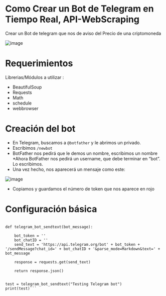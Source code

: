 # Como Crear un Bot de Telegram en Tiempo Real, API-WebScraping
Crear un Bot de telegram que nos de aviso del Precio de una criptomoneda


![image](https://user-images.githubusercontent.com/75003188/138358183-76402206-325b-4c17-9b38-4318e9127b23.png)


# Requerimientos

Librerias/Módulos a utilizar :
* BeautifulSoup
* Requests
* Math
* schedule
* webbrowser


# Creación del bot

* En Telegram, buscamos a `@botfather` y le abrimos un privado.
* Escribimos `/newbot`
 * BotFather nos pedirá que le demos un nombre, escribimos un nombre
*Ahora BotFather nos pedirá un username, que debe terminar en “bot”. Lo escribimos.
* Una vez hecho, nos aparecerá un mensaje como este:

![image](https://user-images.githubusercontent.com/75003188/138358567-a219c164-e0a0-4a40-b96c-5fbadd8f0262.png)

* Copiamos y guardamos el número de token que nos aparece en rojo


# Configuración básica

```import requests

def telegram_bot_sendtext(bot_message):
    
    bot_token = ''
    bot_chatID = ''
    send_text = 'https://api.telegram.org/bot' + bot_token + '/sendMessage?chat_id=' + bot_chatID + '&parse_mode=Markdown&text=' + bot_message

    response = requests.get(send_text)

    return response.json()
    

test = telegram_bot_sendtext("Testing Telegram bot")
print(test)```




